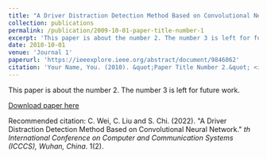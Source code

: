 ```yaml
---
title: "A Driver Distraction Detection Method Based on Convolutional Neural Network"
collection: publications
permalink: /publication/2009-10-01-paper-title-number-1
excerpt: 'This paper is about the number 2. The number 3 is left for future work.'
date: 2010-10-01
venue: 'Journal 1'
paperurl: 'https://ieeexplore.ieee.org/abstract/document/9846062'
citation: 'Your Name, You. (2010). &quot;Paper Title Number 2.&quot; <i>Journal 1</i>. 1(2).'
---
```

This paper is about the number 2. The number 3 is left for future work.

[Download paper here](http://ChuhengWei.github.io/files/paper1.pdf)

Recommended citation: C. Wei, C. Liu and S. Chi. (2022). "A Driver Distraction Detection Method Based on Convolutional Neural Network." <i>th International Conference on Computer and Communication Systems (ICCCS), Wuhan, China</i>. 1(2).